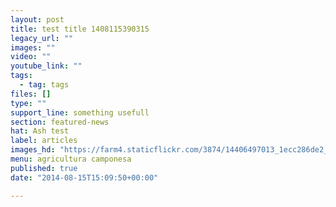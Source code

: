 ```yaml
---
layout: post
title: test title 1408115390315
legacy_url: ""
images: ""
video: ""
youtube_link: ""
tags:
  - tag: tags
files: []
type: ""
support_line: something usefull
section: featured-news
hat: Ash test
label: articles
images_hd: "https://farm4.staticflickr.com/3874/14406497013_1ecc286de2_b.jpg"
menu: agricultura camponesa
published: true
date: "2014-08-15T15:09:50+00:00"

---
```

